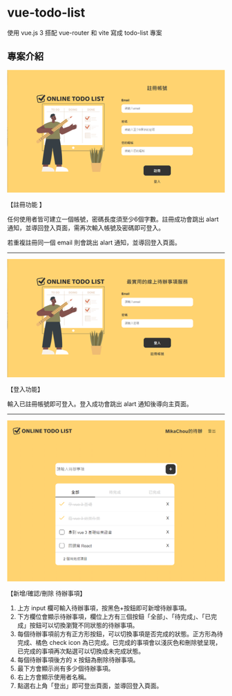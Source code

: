 # vue-todo-list

使用 vue.js 3 搭配 vue-router 和 vite 寫成 todo-list 專案

## 專案介紹

![signup picture](/public/signup%20page.png)

【註冊功能 】

任何使用者皆可建立一個帳號，密碼長度須至少6個字數。註冊成功會跳出 alart 通知，並導回登入頁面，需再次輸入帳號及密碼即可登入。

若重複註冊同一個 email 則會跳出 alart 通知，並導回登入頁面。

---

![login picture](/public/login%20page.png)

【登入功能】

輸入已註冊帳號即可登入。登入成功會跳出 alart 通知後導向主頁面。

---

![todo picture](/public/todo%20page.png)

【新增/確認/刪除 待辦事項】

1. 上方 input 欄可輸入待辦事項，按黑色+按鈕即可新增待辦事項。
2. 下方欄位會顯示待辦事項，欄位上方有三個按鈕「全部」、「待完成」、「已完成」按鈕可以切換瀏覽不同狀態的待辦事項。
3. 每個待辦事項前方有正方形按鈕，可以切換事項是否完成的狀態。正方形為待完成、橘色 check icon 為已完成。已完成的事項會以淺灰色和刪除號呈現，已完成的事項再次點選可以切換成未完成狀態。
4. 每個待辦事項後方的 x 按鈕為刪除待辦事項。
5. 最下方會顯示尚有多少個待辦事項。
6. 右上方會顯示使用者名稱。
7. 點選右上角「登出」即可登出頁面，並導回登入頁面。
